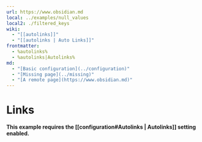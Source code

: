 ```yaml
---
url: https://www.obsidian.md
local: ../examples/null_values
local2: ./filtered_keys
wiki:
  - "[[autolinks]]"
  - "[[autolinks | Auto Links]]"
frontmatter:
  - %autolinks%
  - %autolinks|Autolinks%
md:
  - "[Basic configuration](../configuration)"
  - "[Missing page](../missing)"
  - "[A remote page](https://www.obsidian.md)"
---
```

# Links

**This example requires the [[configuration#Autolinks | Autolinks]] setting enabled.**